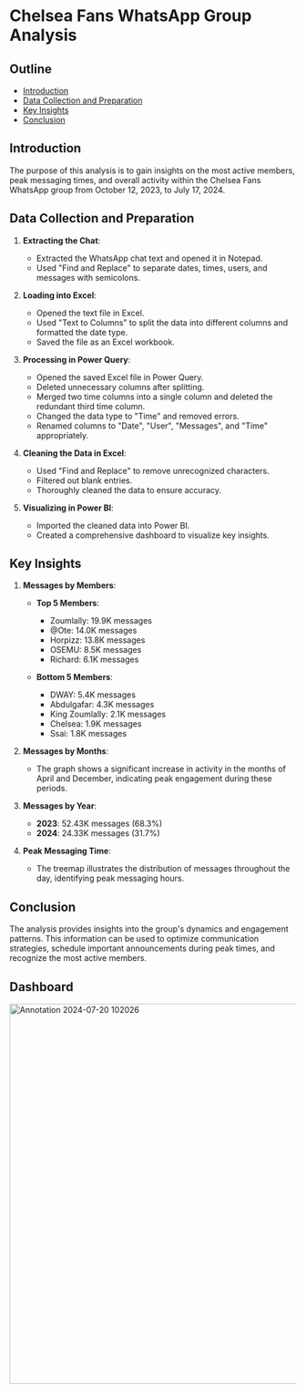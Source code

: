 # Chelsea Fans WhatsApp Group Analysis

## Outline

- [Introduction](#introduction)
- [Data Collection and Preparation](#data-collection-and-preparation)
- [Key Insights](#key-insights)
- [Conclusion](#conclusion)

## Introduction

The purpose of this analysis is to gain insights on the most active members, peak messaging times, and overall activity within the Chelsea Fans WhatsApp group from October 12, 2023, to July 17, 2024.

## Data Collection and Preparation

1. **Extracting the Chat**:
   - Extracted the WhatsApp chat text and opened it in Notepad.
   - Used "Find and Replace" to separate dates, times, users, and messages with semicolons.

2. **Loading into Excel**:
   - Opened the text file in Excel.
   - Used "Text to Columns" to split the data into different columns and formatted the date type.
   - Saved the file as an Excel workbook.

3. **Processing in Power Query**:
   - Opened the saved Excel file in Power Query.
   - Deleted unnecessary columns after splitting.
   - Merged two time columns into a single column and deleted the redundant third time column.
   - Changed the data type to "Time" and removed errors.
   - Renamed columns to "Date", "User", "Messages", and "Time" appropriately.

4. **Cleaning the Data in Excel**:
   - Used "Find and Replace" to remove unrecognized characters.
   - Filtered out blank entries.
   - Thoroughly cleaned the data to ensure accuracy.

5. **Visualizing in Power BI**:
   - Imported the cleaned data into Power BI.
   - Created a comprehensive dashboard to visualize key insights.

## Key Insights

1. **Messages by Members**:
   - **Top 5 Members**:
     - Zoumlally: 19.9K messages
     - @Ote: 14.0K messages
     - Horpizz: 13.8K messages
     - OSEMU: 8.5K messages
     - Richard: 6.1K messages

   - **Bottom 5 Members**:
     - DWAY: 5.4K messages
     - Abdulgafar: 4.3K messages
     - King Zoumlally: 2.1K messages
     - Chelsea: 1.9K messages
     - Ssai: 1.8K messages

2. **Messages by Months**:
   - The graph shows a significant increase in activity in the months of April and December, indicating peak engagement during these periods.

3. **Messages by Year**:
   - **2023**: 52.43K messages (68.3%)
   - **2024**: 24.33K messages (31.7%)

4. **Peak Messaging Time**:
   - The treemap illustrates the distribution of messages throughout the day, identifying peak messaging hours.

## Conclusion

The analysis provides  insights into the group's dynamics and engagement patterns. This information can be used to optimize communication strategies, schedule important announcements during peak times, and recognize the most active members.

## Dashboard

<img width="667" alt="Annotation 2024-07-20 102026" src="https://github.com/user-attachments/assets/b3d7172a-44ca-4723-8790-333dbd5ed17c">
